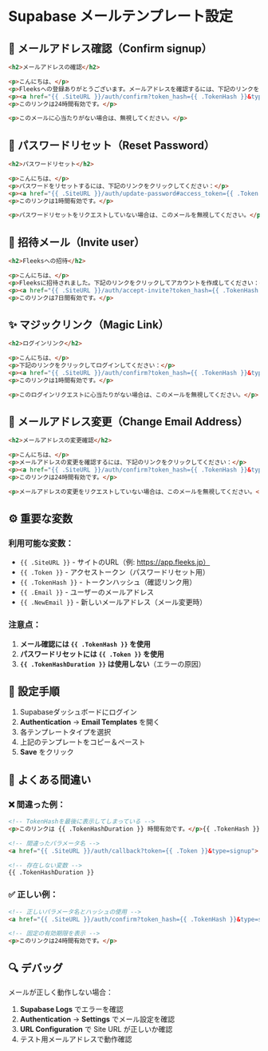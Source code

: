 # Supabase メールテンプレート設定

## 📧 メールアドレス確認（Confirm signup）

```html
<h2>メールアドレスの確認</h2>

<p>こんにちは、</p>
<p>Fleeksへの登録ありがとうございます。メールアドレスを確認するには、下記のリンクをクリックしてください：</p>
<p><a href="{{ .SiteURL }}/auth/confirm?token_hash={{ .TokenHash }}&type=signup">メールアドレスを確認</a></p>
<p>このリンクは24時間有効です。</p>

<p>このメールに心当たりがない場合は、無視してください。</p>
```

## 🔑 パスワードリセット（Reset Password）

```html
<h2>パスワードリセット</h2>

<p>こんにちは、</p>
<p>パスワードをリセットするには、下記のリンクをクリックしてください：</p>
<p><a href="{{ .SiteURL }}/auth/update-password#access_token={{ .Token }}&type=recovery">パスワードをリセット</a></p>
<p>このリンクは1時間有効です。</p>

<p>パスワードリセットをリクエストしていない場合は、このメールを無視してください。</p>
```

## 🎯 招待メール（Invite user）

```html
<h2>Fleeksへの招待</h2>

<p>こんにちは、</p>
<p>Fleeksに招待されました。下記のリンクをクリックしてアカウントを作成してください：</p>
<p><a href="{{ .SiteURL }}/auth/accept-invite?token_hash={{ .TokenHash }}&type=invite">招待を受ける</a></p>
<p>このリンクは7日間有効です。</p>
```

## ✨ マジックリンク（Magic Link）

```html
<h2>ログインリンク</h2>

<p>こんにちは、</p>
<p>下記のリンクをクリックしてログインしてください：</p>
<p><a href="{{ .SiteURL }}/auth/confirm?token_hash={{ .TokenHash }}&type=magiclink">ログイン</a></p>
<p>このリンクは1時間有効です。</p>

<p>このログインリクエストに心当たりがない場合は、このメールを無視してください。</p>
```

## 📝 メールアドレス変更（Change Email Address）

```html
<h2>メールアドレスの変更確認</h2>

<p>こんにちは、</p>
<p>メールアドレスの変更を確認するには、下記のリンクをクリックしてください：</p>
<p><a href="{{ .SiteURL }}/auth/confirm?token_hash={{ .TokenHash }}&type=email_change">メールアドレス変更を確認</a></p>
<p>このリンクは24時間有効です。</p>

<p>メールアドレスの変更をリクエストしていない場合は、このメールを無視してください。</p>
```

## ⚙️ 重要な変数

### 利用可能な変数：
- `{{ .SiteURL }}` - サイトのURL（例: https://app.fleeks.jp）
- `{{ .Token }}` - アクセストークン（パスワードリセット用）
- `{{ .TokenHash }}` - トークンハッシュ（確認リンク用）
- `{{ .Email }}` - ユーザーのメールアドレス
- `{{ .NewEmail }}` - 新しいメールアドレス（メール変更時）

### 注意点：
1. **メール確認には `{{ .TokenHash }}` を使用**
2. **パスワードリセットには `{{ .Token }}` を使用**
3. **`{{ .TokenHashDuration }}` は使用しない**（エラーの原因）

## 🔧 設定手順

1. Supabaseダッシュボードにログイン
2. **Authentication** → **Email Templates** を開く
3. 各テンプレートタイプを選択
4. 上記のテンプレートをコピー＆ペースト
5. **Save** をクリック

## 🚨 よくある間違い

### ❌ 間違った例：
```html
<!-- TokenHashを最後に表示してしまっている -->
<p>このリンクは {{ .TokenHashDuration }} 時間有効です。</p>{{ .TokenHash }}

<!-- 間違ったパラメータ名 -->
<a href="{{ .SiteURL }}/auth/callback?token={{ .Token }}&type=signup">

<!-- 存在しない変数 -->
{{ .TokenHashDuration }}
```

### ✅ 正しい例：
```html
<!-- 正しいパラメータ名とハッシュの使用 -->
<a href="{{ .SiteURL }}/auth/confirm?token_hash={{ .TokenHash }}&type=signup">

<!-- 固定の有効期限を表示 -->
<p>このリンクは24時間有効です。</p>
```

## 🔍 デバッグ

メールが正しく動作しない場合：

1. **Supabase Logs** でエラーを確認
2. **Authentication** → **Settings** でメール設定を確認
3. **URL Configuration** で Site URL が正しいか確認
4. テスト用メールアドレスで動作確認